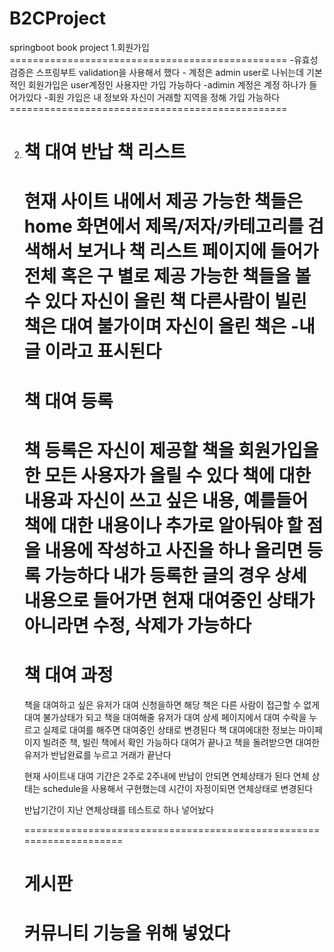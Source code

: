# B2CProject
springboot book project
1.회원가입
	================================================
	-유효성 검증은 스프링부트 validation을 사용해서 했다
	- 계정은 admin user로 나뉘는데 기본적인 회원가입은 user계정인 사용자만 가입 가능하다
	-adimin 계정은 계정 하나가 들어가있다
	-회원 가입은 내 정보와 자신이 거래할 지역을 정해 가입 가능하다
	================================================

2. 책 대여 반납
	책 리스트
	===============================================================
	현재 사이트 내에서 제공 가능한 책들은 home 화면에서 제목/저자/카테고리를 검색해서 보거나
	책 리스트 페이지에 들어가 전체 혹은 구 별로 제공 가능한 책들을 볼 수 있다
	자신이 올린 책 다른사람이 빌린 책은 대여 불가이며
	자신이 올린 책은 -내글 이라고 표시된다
	===============================================================
	
	책 대여 등록
	=========================================================
	책 등록은 자신이 제공할 책을 회원가입을 한 모든 사용자가 올릴 수 있다
	책에 대한 내용과 자신이 쓰고 싶은 내용, 예를들어 책에 대한 내용이나 추가로 알아둬야 할 점을 내용에 작성하고
	사진을 하나 올리면 등록 가능하다
	내가 등록한 글의 경우 상세 내용으로 들어가면 현재 대여중인 상태가 아니라면 수정, 삭제가 가능하다
	======================================================================



	책 대여 과정
	=============================================================
	책을 대여하고 싶은 유저가 대여 신청을하면 해당 책은 다른 사람이 접근할 수 없게 대여 불가상태가 되고
	책을 대여해줄 유저가 대여 상세 페이지에서 대여 수락을 누르고 실제로 대여를 해주면 대여중인 상태로 변경된다
	책 대여에대한 정보는 마이페이지 빌려준 책, 빌린 책에서 확인 가능하다
	대여가 끝나고 책을 돌려받으면 대여한 유저가 반납완료를 누르고 거래가 끝난다

	현재 사이트내 대여 기간은 2주로 2주내에 반납이 안되면 연체상태가 된다
	연체 상태는 schedule을 사용해서 구현했는데 시간이 자정이되면 연체상태로 변경된다

	반납기간이 지난 연체상태를 테스트로 하나 넣어놨다

	====================================================================
		
	
	게시판
	============================================================
	커뮤니티 기능을 위해 넣었다
	=======================================

